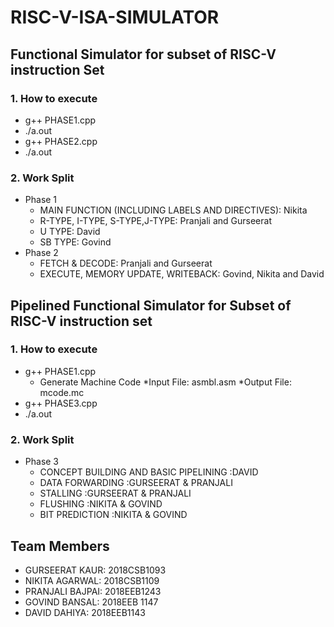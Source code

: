 # RISC-V-ISA-SIMULATOR

## Functional Simulator for subset of RISC-V instruction Set

### 1. How to execute
   * g++ PHASE1.cpp
   * ./a.out
   * g++ PHASE2.cpp
   * ./a.out

### 2. Work Split
   * Phase 1
       * MAIN FUNCTION (INCLUDING LABELS AND DIRECTIVES):	Nikita 
       * R-TYPE, I-TYPE, S-TYPE,J-TYPE:                    Pranjali and Gurseerat
       * U TYPE:                                         	David 
       * SB TYPE: 	                                        Govind	
   * Phase 2
       * FETCH & DECODE:                     Pranjali and Gurseerat
       * EXECUTE, MEMORY UPDATE, WRITEBACK:	Govind, Nikita and David

## Pipelined Functional Simulator for Subset of RISC-V instruction set

### 1. How to execute
   * g++ PHASE1.cpp
       * Generate Machine Code *Input File: asmbl.asm *Output File: mcode.mc
   * g++ PHASE3.cpp
   * ./a.out

### 2. Work Split
   * Phase 3
       * CONCEPT BUILDING AND BASIC PIPELINING :DAVID
       * DATA FORWARDING :GURSEERAT & PRANJALI
       * STALLING :GURSEERAT & PRANJALI
       * FLUSHING :NIKITA & GOVIND
       * BIT PREDICTION :NIKITA & GOVIND

## Team Members
   * GURSEERAT KAUR:   2018CSB1093
   * NIKITA AGARWAL:   2018CSB1109
   * PRANJALI BAJPAI:  2018EEB1243
   * GOVIND BANSAL:    2018EEB 1147  
   * DAVID DAHIYA:     2018EEB1143
